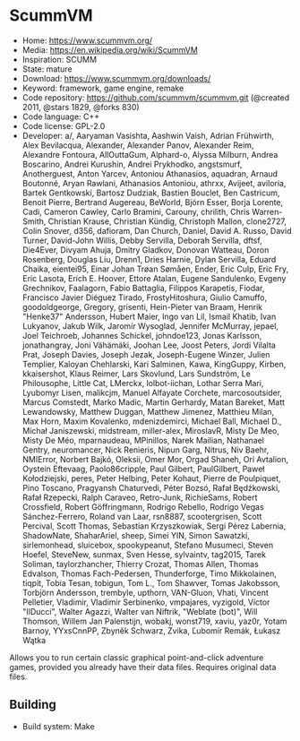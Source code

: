 # ScummVM

- Home: https://www.scummvm.org/
- Media: https://en.wikipedia.org/wiki/ScummVM
- Inspiration: SCUMM
- State: mature
- Download: https://www.scummvm.org/downloads/
- Keyword: framework, game engine, remake
- Code repository: https://github.com/scummvm/scummvm.git (@created 2011, @stars 1829, @forks 830)
- Code language: C++
- Code license: GPL-2.0
- Developer: a/, Aaryaman Vasishta, Aashwin Vaish, Adrian Frühwirth, Alex Bevilacqua, Alexander, Alexander Panov, Alexander Reim, Alexandre Fontoura, AllOuttaGum, Alphard-o, Alyssa Milburn, Andrea Boscarino, Andrei Kurushin, Andrei Prykhodko, angstsmurf, Anotherguest, Anton Yarcev, Antoniou Athanasios, aquadran, Arnaud Boutonné, Aryan Rawlani, Athanasios Antoniou, athrxx, Avijeet, aviloria, Bartek Gentkowski, Bartosz Dudziak, Bastien Bouclet, Ben Castricum, Benoit Pierre, Bertrand Augereau, BeWorld, Björn Esser, Borja Lorente, Cadi, Cameron Cawley, Carlo Bramini, Carouny, chrilith, Chris Warren-Smith, Christian Krause, Christian Kündig, Christoph Mallon, clone2727, Colin Snover, d356, dafioram, Dan Church, Daniel, David A. Russo, David Turner, David-John Willis, Debby Servilla, Deborah Servilla, dftsf, Die4Ever, Divyam Ahuja, Dmitry Gladkov, Donovan Watteau, Doron Rosenberg, Douglas Liu, Drenn1, Dries Harnie, Dylan Servilla, Eduard Chaika, eientei95, Einar Johan Trøan Sømåen, Ender, Eric Culp, Eric Fry, Eric Lasota, Erich E. Hoover, Ettore Atalan, Eugene Sandulenko, Evgeny Grechnikov, Faalagorn, Fabio Battaglia, Filippos Karapetis, Fiodar, Francisco Javier Diéguez Tirado, FrostyHitoshura, Giulio Camuffo, goodoldgeorge, Gregory, grisenti, Hein-Pieter van Braam, Henrik "Henke37" Andersson, Hubert Maier, Ingo van Lil, Ismail Khatib, Ivan Lukyanov, Jakub Wilk, Jaromír Wysoglad, Jennifer McMurray, jepael, Joel Teichroeb, Johannes Schickel, johndoe123, Jonas Karlsson, jonathangray, Joni Vähämäki, Joohan Lee, Joost Peters, Jordi Vilalta Prat, Joseph Davies, Joseph Jezak, Joseph-Eugene Winzer, Julien Templier, Kaloyan Chehlarski, Kari Salminen, Kawa, KingGuppy, Kirben, kkaisershot, Klaus Reimer, Lars Skovlund, Lars Sundström, Le Philousophe, Little Cat, LMerckx, lolbot-iichan, Lothar Serra Mari, Lyubomyr Lisen, malikcjm, Manuel Alfayate Corchete, marcosoutsider, Marcus Comstedt, Marko Madic, Martin Gerhardy, Matan Bareket, Matt Lewandowsky, Matthew Duggan, Matthew Jimenez, Matthieu Milan, Max Horn, Maxim Kovalenko, mdenizdemirci, Michael Ball, Michael D., Michał Janiszewski, midstream, miller-alex, MiroslavR, Misty De Meo, Misty De Méo, mparnaudeau, MPinillos, Narek Mailian, Nathanael Gentry, neuromancer, Nick Renieris, Nipun Garg, Nitrus, Niv Baehr, NMIError, Norbert Bajkó, Oleksii, Omer Mor, Orgad Shaneh, Ori Avtalion, Oystein Eftevaag, Paolo86cripple, Paul Gilbert, PaulGilbert, Paweł Kołodziejski, peres, Peter Helbing, Peter Kohaut, Pierre de Poulpiquet, Pino Toscano, Pragyansh Chaturvedi, Péter Bozsó, Rafał Będźkowski, Rafał Rzepecki, Ralph Caraveo, Retro-Junk, RichieSams, Robert Crossfield, Robert Göffringmann, Rodrigo Rebello, Rodrigo Vegas Sánchez-Ferrero, Roland van Laar, rsn8887, scootergrisen, Scott Percival, Scott Thomas, Sebastian Krzyszkowiak, Sergi Pérez Labernia, ShadowNate, ShaharAriel, sheep, Simei YIN, Simon Sawatzki, sirlemonhead, sluicebox, spookypeanut, Stefano Musumeci, Steven Hoefel, SteveNew, sunmax, Sven Hesse, sylvaintv, tag2015, Tarek Soliman, taylorzhancher, Thierry Crozat, Thomas Allen, Thomas Edvalson, Thomas Fach-Pedersen, Thunderforge, Timo Mikkolainen, tiqpit, Tobia Tesan, tobigun, Tom L., Tom Shawver, Tomas Jakobsson, Torbjörn Andersson, trembyle, upthorn, VAN-Gluon, Vhati, Vincent Pelletier, Vladimir, Vladimir Serbinenko, vmpajares, vyzigold, Víctor "IlDucci", Walter Agazzi, Walter van Niftrik, "Weblate (bot)", Will Thomson, Willem Jan Palenstijn, wobakj, wonst719, xaviu, yaz0r, Yotam Barnoy, YYxsCnnPP, Zbyněk Schwarz, Zvika, Ľubomír Remák, Łukasz Wątka

Allows you to run certain classic graphical point-and-click adventure games, provided you already have their data files.
Requires original data files.

## Building

- Build system: Make
